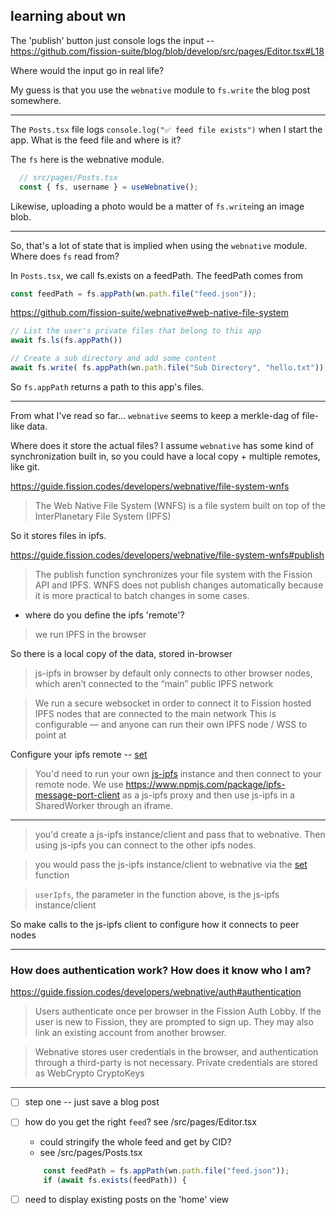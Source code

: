 ## learning about wn

The 'publish' button just console logs the input --
https://github.com/fission-suite/blog/blob/develop/src/pages/Editor.tsx#L18

Where would the input go in real life?

My guess is that you use the `webnative` module to `fs.write` the blog post
somewhere.

-----------------------------------------

The `Posts.tsx` file logs `console.log("✅ feed file exists")` when I start the
app. What is the feed file and where is it?

The `fs` here is the webnative module.
```js
  // src/pages/Posts.tsx
  const { fs, username } = useWebnative();
```

Likewise, uploading a photo would be a matter of `fs.write`ing an image blob.

---------------------------------------------------

So, that's a lot of state that is implied when using the `webnative` module.
Where does `fs` read from?

In `Posts.tsx`, we call fs.exists on a feedPath. The feedPath comes from
```js
const feedPath = fs.appPath(wn.path.file("feed.json"));
```

https://github.com/fission-suite/webnative#web-native-file-system

```js
// List the user's private files that belong to this app
await fs.ls(fs.appPath())
```

```js
// Create a sub directory and add some content
await fs.write( fs.appPath(wn.path.file("Sub Directory", "hello.txt")), "👋" )
```

So `fs.appPath` returns a path to this app's files.

------------------------------------------------------

From what I've read so far...
`webnative` seems to keep a merkle-dag of file-like data.

Where does it store the actual files? I assume `webnative` has some kind of
synchronization built in, so you could have a local copy + multiple remotes,
like git.

https://guide.fission.codes/developers/webnative/file-system-wnfs
> The Web Native File System (WNFS) is a file system built on top of the InterPlanetary File System (IPFS)

So it stores files in ipfs.

https://guide.fission.codes/developers/webnative/file-system-wnfs#publish
> The publish function synchronizes your file system with the Fission API and IPFS. WNFS does not publish changes automatically because it is more practical to batch changes in some cases.

* where do you define the ipfs 'remote'? 

> we run IPFS in the browser

So there is a local copy of the data, stored in-browser

> js-ipfs in browser by default only connects to other browser nodes, which aren’t connected to the “main” public IPFS network

> We run a secure websocket in order to connect it to Fission hosted IPFS nodes that are connected to the main network
> This is configurable — and anyone can run their own IPFS node / WSS to point at

Configure your ipfs remote -- [set](https://github.com/fission-suite/webnative/blob/16c7edfbe34377ee6ec8ea378512c7f43102094f/src/ipfs/config.ts#L9)

> You'd need to run your own [js-ipfs](https://www.npmjs.com/package/ipfs) instance and then connect to your remote node.
> We use https://www.npmjs.com/package/ipfs-message-port-client as a js-ipfs proxy and then use js-ipfs in a SharedWorker through an iframe.


-----------------------------------------


> you'd create a js-ipfs instance/client and pass that to webnative.
Then using js-ipfs you can connect to the other ipfs nodes.

> you would pass the js-ipfs instance/client to webnative via the [set](https://github.com/fission-suite/webnative/blob/16c7edfbe34377ee6ec8ea378512c7f43102094f/src/ipfs/config.ts#L9) function 

> `userIpfs`, the parameter in the function above, is the js-ipfs
> instance/client

So make calls to the js-ipfs client to configure how it connects to peer nodes


-----------------------------------------------------------

### How does authentication work? How does it know who I am?

https://guide.fission.codes/developers/webnative/auth#authentication

> Users authenticate once per browser in the Fission Auth Lobby. If the user is new to Fission, they are prompted to sign up. They may also link an existing account from another browser.

> Webnative stores user credentials in the browser, and authentication through a third-party is not necessary. Private credentials are stored as WebCrypto CryptoKeys


-----------------------------------------------


* [ ] step one -- just save a blog post
* [ ] how do you get the right `feed`? see /src/pages/Editor.tsx
  - could stringify the whole feed and get by CID?
  - see /src/pages/Posts.tsx
  ```js
      const feedPath = fs.appPath(wn.path.file("feed.json"));
      if (await fs.exists(feedPath)) {
  ```
* [ ] need to display existing posts on the 'home' view

